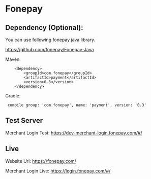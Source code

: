 # Fonepay

## Dependency (Optional):

You can use following fonepay java library.

https://github.com/fonepay/Fonepay-Java

   Maven:
    
        <dependency>
            <groupId>com.fonepay</groupId>
            <artifactId>payment</artifactId>
            <version>0.3</version>
        </dependency>
        
   Gradle:
     
     compile group: 'com.fonepay', name: 'payment', version: '0.3'

## Test Server

Merchant Login Test: https://dev-merchant-login.fonepay.com/#/
     
## Live

Website Url: https://fonepay.com/

Merchant Login Live: https://login.fonepay.com/#/